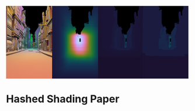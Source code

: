 <img src="https://github.com/BeardedPlatypus/thesis-paper/blob/master/img/raw/teaser/teaser.png?raw=true" alt="Teaser image" title="Hashed Shading" align="middle" height="200px" />

# Hashed Shading Paper


